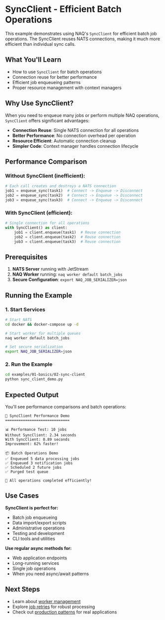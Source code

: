# SyncClient - Efficient Batch Operations

This example demonstrates using NAQ's `SyncClient` for efficient batch job operations. The SyncClient reuses NATS connections, making it much more efficient than individual sync calls.

## What You'll Learn

- How to use `SyncClient` for batch operations
- Connection reuse for better performance  
- Efficient job enqueueing patterns
- Proper resource management with context managers

## Why Use SyncClient?

When you need to enqueue many jobs or perform multiple NAQ operations, `SyncClient` offers significant advantages:

- **Connection Reuse**: Single NATS connection for all operations
- **Better Performance**: No connection overhead per operation
- **Resource Efficient**: Automatic connection cleanup
- **Simpler Code**: Context manager handles connection lifecycle

## Performance Comparison

### Without SyncClient (inefficient):
```python
# Each call creates and destroys a NATS connection
job1 = enqueue_sync(task1)  # Connect -> Enqueue -> Disconnect
job2 = enqueue_sync(task2)  # Connect -> Enqueue -> Disconnect  
job3 = enqueue_sync(task3)  # Connect -> Enqueue -> Disconnect
```

### With SyncClient (efficient):
```python
# Single connection for all operations
with SyncClient() as client:
    job1 = client.enqueue(task1)  # Reuse connection
    job2 = client.enqueue(task2)  # Reuse connection
    job3 = client.enqueue(task3)  # Reuse connection
```

## Prerequisites

1. **NATS Server** running with JetStream
2. **NAQ Worker** running: `naq worker default batch_jobs`
3. **Secure Configuration**: `export NAQ_JOB_SERIALIZER=json`

## Running the Example

### 1. Start Services

```bash
# Start NATS
cd docker && docker-compose up -d

# Start worker for multiple queues
naq worker default batch_jobs

# Set secure serialization
export NAQ_JOB_SERIALIZER=json
```

### 2. Run the Example

```bash
cd examples/01-basics/02-sync-client
python sync_client_demo.py
```

## Expected Output

You'll see performance comparisons and batch operations:

```
🚀 SyncClient Performance Demo
=============================

📊 Performance Test: 10 jobs
Without SyncClient: 2.34 seconds
With SyncClient: 0.89 seconds
Improvement: 62% faster!

📦 Batch Operations Demo
✅ Enqueued 5 data processing jobs
✅ Enqueued 3 notification jobs  
✅ Scheduled 2 future jobs
✅ Purged test queue

🎯 All operations completed efficiently!
```

## Use Cases

**SyncClient is perfect for:**
- Batch job enqueueing
- Data import/export scripts
- Administrative operations
- Testing and development
- CLI tools and utilities

**Use regular async methods for:**
- Web application endpoints
- Long-running services
- Single job operations
- When you need async/await patterns

## Next Steps

- Learn about [worker management](../03-running-workers/)
- Explore [job retries](../../02-features/01-job-retries/) for robust processing
- Check out [production patterns](../../03-production/) for real applications